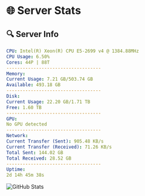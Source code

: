 # 🌐 Server Stats
## 🔍 Server Info
```yaml
CPU: Intel(R) Xeon(R) CPU E5-2699 v4 @ 1384.88MHz
CPU Usage: 6.50%
Cores: 44P | 88T
-----------------------------------
Memory:
Current Usage: 7.21 GB/503.74 GB
Available: 493.18 GB
-----------------------------------
Disk:
Current Usage: 22.20 GB/1.71 TB
Free: 1.60 TB
-----------------------------------
GPU:
No GPU detected
-----------------------------------
Network:
Current Transfer (Sent): 905.48 KB/s
Current Transfer (Received): 71.26 KB/s
Total Sent: 144.02 GB
Total Received: 28.52 GB
-----------------------------------
Uptime:
2d 14h 45m 38s
```
![GitHub Stats](https://img.shields.io/badge/Updated-2025-04-22_07:54:26-blue)